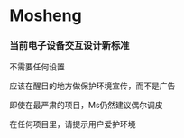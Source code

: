 # Mosheng
### 当前电子设备交互设计新标准
不需要任何设置

应该在醒目的地方做保护环境宣传，而不是广告

即使在最严肃的项目，Ms仍然建议偶尔调皮

在任何项目里，请提示用户爱护环境


